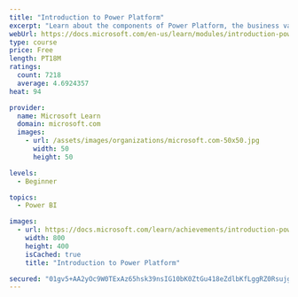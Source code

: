```yaml
---
title: "Introduction to Power Platform"
excerpt: "Learn about the components of Power Platform, the business value for customers, and security of the technology."
webUrl: https://docs.microsoft.com/en-us/learn/modules/introduction-power-platform/
type: course
price: Free
length: PT18M
ratings:
  count: 7218
  average: 4.6924357
heat: 94

provider:
  name: Microsoft Learn
  domain: microsoft.com
  images:
    - url: /assets/images/organizations/microsoft.com-50x50.jpg
      width: 50
      height: 50

levels:
  - Beginner

topics:
  - Power BI

images:
  - url: https://docs.microsoft.com/learn/achievements/introduction-power-platform-social.png
    width: 800
    height: 400
    isCached: true
    title: "Introduction to Power Platform"

secured: "01gv5+AA2yOc9W0TExAz65hsk39nsIG10bK0ZtGu418eZdlbKfLggRZ0RsujgkQWjm0jAw70gSK3eTZn1Sz3UEFdmBMlwXXzqJN0j549JLQF39nZf02nBtpN5ADTHXP5eEsqCgPOVbOef6/f2JGfI8C5ibVcXMa9wXR9lNJF9hWK7g3IV4FaM+DzWjnI0ocYAP753z40vgQf+lIYnVnCVPGAKAebnuDkU3cz1/DYoR4eMLpJlWgxrX6Y3cRZf9N+/XfyOis6oqp+0Z5I4CPquEq5YVFolERjfW42HUrHwnNVqwYgV6tPv5K7sVJE1gobUDJ39ZY2CATAblgoPkDTYZ3Gu7IgJlr8crrkIFZgqjCTnatZWQ8+T1SWr8naAB1OmaQIFAndx7YxQu5JuCZ6OQ==;Hgc1c2kFQKys4s9l2QwD8Q=="
---
```


